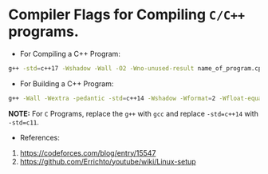 # Compiler Flags for Compiling `C/C++` programs.

* For Compiling a C++ Program:  
```bash
g++ -std=c++17 -Wshadow -Wall -O2 -Wno-unused-result name_of_program.cpp -o name_of_output_file  
```

* For Building a C++ Program:
```bash
g++ -Wall -Wextra -pedantic -std=c++14 -Wshadow -Wformat=2 -Wfloat-equal -Wconversion -Wlogical-op -Wshift-overflow=2 -Wduplicated-cond -D_FORTIFY_SOURCE=2 -fsanitize=address -fsanitize=undefined -fno-sanitize-recover -fstack-protector name_of_program.cpp -o name_of_output_file  
```

**NOTE:** For `C` Programs, replace the `g++` with `gcc` and replace `-std=c++14` with `-std=c11`.  

* References:
1. https://codeforces.com/blog/entry/15547
2. https://github.com/Errichto/youtube/wiki/Linux-setup

